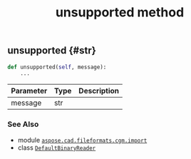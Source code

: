 ﻿---
title: unsupported method
second_title: Aspose.CAD for Python via .NET API References
description: 
type: docs
weight: 310
url: /python-net/aspose.cad.fileformats.cgm.import/defaultbinaryreader/unsupported/
is_root: false
---

## unsupported {#str}





```python
def unsupported(self, message):
    ...
```


| Parameter | Type | Description |
| :- | :- | :- |
| message | str |  |



### See Also
* module [`aspose.cad.fileformats.cgm.import`](../../)
* class [`DefaultBinaryReader`](/cad/python-net/aspose.cad.fileformats.cgm.import/defaultbinaryreader)
